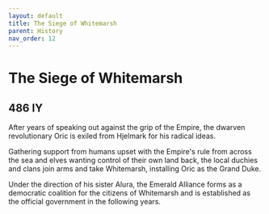 ```yaml
---
layout: default
title: The Siege of Whitemarsh
parent: History
nav_order: 12
---
```


# The Siege of Whitemarsh

## 486 IY

After years of speaking out against the grip of the Empire, the dwarven revolutionary Oric is exiled from Hjelmark for his radical ideas.

Gathering support from humans upset with the Empire's rule from across the sea and elves wanting control of their own land back, the local duchies and clans join arms and take Whitemarsh, installing Oric as the Grand Duke.

Under the direction of his sister Alura, the Emerald Alliance forms as a democratic coalition for the citizens of Whitemarsh and is established as the official government in the following years.
